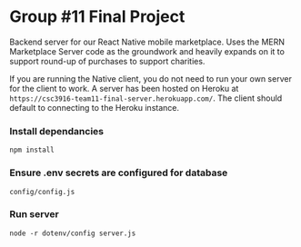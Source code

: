 # Group #11 Final Project

Backend server for our React Native mobile marketplace. Uses the MERN Marketplace Server code as the groundwork and heavily expands on it to support round-up of purchases to support charities.

If you are running the Native client, you do not need to run your own server for the client to work. A server has been hosted on Heroku at `https://csc3916-team11-final-server.herokuapp.com/`. The client should default to connecting to the Heroku instance.

### Install dependancies
    npm install
    
### Ensure .env secrets are configured for database
    config/config.js

### Run server
    node -r dotenv/config server.js
